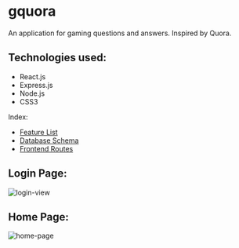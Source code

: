 # gquora
An application for gaming questions and answers. Inspired by Quora.

## Technologies used:
* React.js
* Express.js
* Node.js
* CSS3

Index:
  * [Feature List](https://github.com/mendezangel/gquora/wiki/MVP-Feature-List)
  * [Database Schema](https://github.com/mendezangel/gquora/wiki/Database-Schema)
  * [Frontend Routes](https://github.com/mendezangel/gquora/wiki/Frontend-Routes)

## Login Page:
![login-view](https://user-images.githubusercontent.com/94506606/162762760-453d4822-f247-443e-b4f9-7ff1f62d3784.png)

## Home Page:
![home-page](https://user-images.githubusercontent.com/94506606/162762944-c0cd6f19-9650-4068-823c-94fe21230bb6.png)
